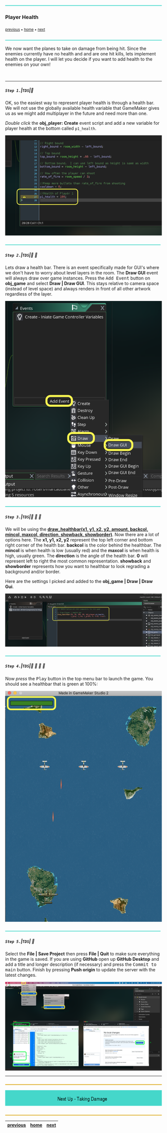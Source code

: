 ![](../images/line3.png)

### Player Health

<sub>[previous](../targeting-enemies/README.md#user-content-targeting-enemies) • [home](../README.md#user-content-gms2-top-down-shooter) • [next](../player-damage/README.md#user-content-player-taking-damage)</sub>

![](../images/line3.png)

We now want the planes to take on damage from being hit. Since the enemies currently have  no health and and are one hit kills, lets implement health on the player.  I will let you decide if you want to add health to the enemies on your own!

<br>

---


##### `Step 1.`\|`TDS`|:small_blue_diamond:

OK, so the easiest way to represent player health is through a health bar. We will not use the globally available health variable that GameMaker gives us as we might add multiplayer in the future and need more than one.

*Double click* the **obj_player: Create** event script and add a new variable for player health at the bottom called `p1_health`.

![Add a new player health variable in obj_player](images/AddPlayerHealthToPlayerCreate.png)

![](../images/line2.png)

##### `Step 2.`\|`TDS`|:small_blue_diamond: :small_blue_diamond: 

Lets draw a health bar.  There is an event specifically made for GUI's where we don't have to worry about level layers in the room.  The **Draw GUI** event will always draw over game instances.  Press the <kbd>Add Event</kbd> button on **obj_game** and select **Draw | Draw GUI**.  This stays relative to camera space (instead of level space) and always renders in front of all other artwork regardless of the layer. 

![Draw gui event type to obj_game_controller](images/AddDrawGUIToGameController.png)

![](../images/line2.png)

##### `Step 3.`\|`TDS`|:small_blue_diamond: :small_blue_diamond: :small_blue_diamond:

We will be using the **[draw_healthbar(x1, y1, x2, y2, amount, backcol, mincol, maxcol, direction, showback, showborder)]()**.  Now there are a lot of options here.  The **x1, y1, x2, y2** represent the top left corner and bottom right corner of the health bar.  **backcol** is the color behind the healthbar.  The **mincol** is when health is low (usually red) and the **maxcol** is when health is high, usually green.  The **direction** is the angle of the health bar.  **0** will represent left to right the most common representation. **showback** and **showborder** represents how you want to healthbar to look regrading a background and/or border.
	
Here are the settings I picked and added to the **obj_game | Draw | Draw Gui**.

![Add a Draw GUI event and add the code to draw the health bar](images/DrawPlayerHealthOnGUI.png)

![](../images/line2.png)

##### `Step 4.`\|`TDS`|:small_blue_diamond: :small_blue_diamond: :small_blue_diamond: :small_blue_diamond:

Now *press* the <kbd>Play</kbd> button in the top menu bar to launch the game. You should see a healthbar that is green at 100%:

![Run game and see health](images/HealthBarInGame.png)

![](../images/line2.png)

##### `Step 5.`\|`TDS`| :small_orange_diamond:

Select the **File | Save Project** then press **File | Quit** to make sure everything in the game is saved. If you are using **GitHub** open up **GitHub Desktop** and add a title and longer description (if necessary) and press the <kbd>Commit to main</kbd> button. Finish by pressing **Push origin** to update the server with the latest changes.

![save, quit, commit and push to github](images/GitHub.png)

___


![](../images/line.png)

<!-- <img src="https://via.placeholder.com/1000x100/45D7CA/000000/?text=Next Up - Taking Damage"> -->
![next up - taking damage](images/banner.png)

![](../images/line.png)

| [previous](../targeting-enemies/README.md#user-content-targeting-enemies)| [home](../README.md#user-content-gms2-top-down-shooter) | [next](../player-damage/README.md#user-content-player-taking-damage)|
|---|---|---|
